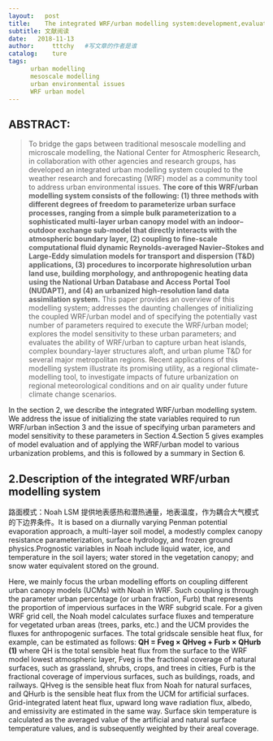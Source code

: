 ```yaml
---
layout:   post
title:    The integrated WRF/urban modelling system:development,evaluation,and applications
subtitle: 文献阅读  
date:   2018-11-13
author:     tttchy   #写文章的作者是谁
catalog:    ture
tags:    
      urban modelling
      mesoscale modelling
      urban environmental issues  
      WRF urban model
---
```


## ABSTRACT:
>To bridge the gaps between traditional mesoscale modelling and microscale modelling, the National Center for Atmospheric Research, in collaboration with other agencies and research groups, has developed an integrated urban modelling system coupled to the weather research and forecasting (WRF) model as a community tool to address urban environmental issues. **The core of this WRF/urban modelling system consists of the following: (1) three methods with different degrees of freedom to parameterize urban surface processes, ranging from a simple bulk parameterization to a sophisticated multi-layer urban canopy model with an indoor–outdoor exchange sub-model that directly interacts with the atmospheric boundary layer, (2) coupling to fine-scale computational fluid dynamic Reynolds-averaged Navier–Stokes and Large-Eddy simulation models for transport and dispersion (T&D) applications, (3) procedures to incorporate highresolution urban land use, building morphology, and anthropogenic heating data using the National Urban Database and Access Portal Tool (NUDAPT), and (4) an urbanized high-resolution land data assimilation system.** This paper provides an overview of this modelling system; addresses the daunting challenges of initializing the coupled WRF/urban model and of specifying the potentially vast number of parameters required to execute the WRF/urban model; explores the model sensitivity to these urban parameters; and evaluates the ability of WRF/urban to capture urban heat islands, complex boundary-layer structures aloft, and urban plume T&D for several major metropolitan regions. Recent applications of this modelling system illustrate its promising utility, as a regional climate-modelling tool, to investigate impacts of future urbanization on regional meteorological conditions and on air quality under future climate change scenarios.

In the section 2, we describe the integrated WRF/urban modelling system. We address the issue of initializing the state variables required to run WRF/urban inSection 3 and the issue of specifying urban parameters and model sensitivity to these parameters in Section 4.Section 5 gives examples of model evaluation and of applying the WRF/urban model to various urbanization problems, and this is followed by a summary in Section 6.

## 2.Description of the integrated WRF/urban modelling system
路面模式：Noah LSM 提供地表感热和潜热通量，地表温度，作为耦合大气模式的下边界条件。It is based on a diurnally varying Penman potential evaporation approach, a multi-layer soil model, a modestly complex canopy resistance parameterization, surface hydrology, and frozen ground physics.Prognostic variables in Noah include liquid water, ice, and temperature in the soil layers; water stored in the vegetation canopy; and snow water equivalent stored on the ground.


Here, we mainly focus the urban modelling efforts on coupling different urban canopy models (UCMs) with Noah in WRF. Such coupling is through the parameter urban percentage (or urban fraction, Furb) that represents the proportion of impervious surfaces in the WRF subgrid scale. For a given WRF grid cell, the Noah model calculates surface fluxes and temperature for vegetated urban areas (trees, parks, etc.) and the UCM provides the fluxes for anthropogenic surfaces. The total gridscale sensible heat flux, for example, can be estimated as follows:
      **QH = Fveg × QHveg + Furb × QHurb (1)**
where QH is the total sensible heat flux from the surface to the WRF model lowest atmospheric layer, Fveg is the fractional coverage of natural surfaces, such as grassland, shrubs, crops, and trees in cities, Furb is the fractional coverage of impervious surfaces, such as buildings, roads, and railways. QHveg is the sensible heat flux from Noah for natural surfaces, and QHurb is the sensible heat flux from the UCM for artificial surfaces. Grid-integrated latent heat flux, upward long wave radiation flux, albedo, and emissivity are estimated in the same way. Surface skin temperature is calculated as the averaged value of the artificial and natural surface temperature values, and is subsequently weighted by their areal coverage.



